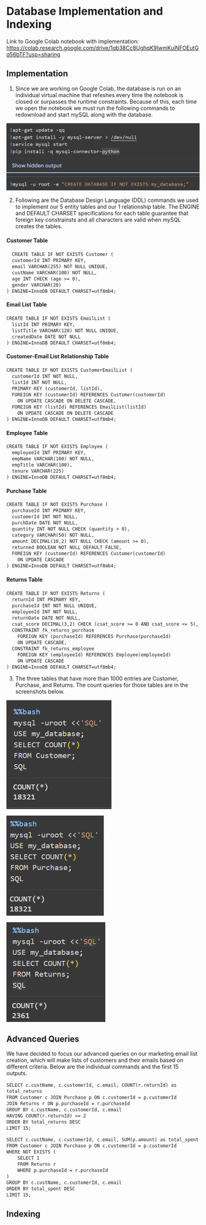 # Database Implementation and Indexing
Link to Google Colab notebook with implementation: https://colab.research.google.com/drive/1qb38Cc8UghqK9IwmKuiNFOEutGq56bTF?usp=sharing

## Implementation
1. Since we are working on Google Colab, the database is run on an individual virtual machine that refeshes every time the notebook is closed or surpasses
   the runtime constraints. Because of this, each time we open the notebook we must run the following commands to redownload and start mySQL along with the database.

![commands](images/commands.png)

2. Following are the Database Design Language (DDL) commands we used to implement our 5 entity tables and our 1 relationship table. The ENGINE and DEFAULT CHARSET
   specifications for each table guarantee that foreign key constrainsts and all characters are valid when mySQL creates the tables.

#### Customer Table
```
  CREATE TABLE IF NOT EXISTS Customer (  
  customerId INT PRIMARY KEY,  
  email VARCHAR(255) NOT NULL UNIQUE,  
  custName VARCHAR(100) NOT NULL,  
  age INT CHECK (age >= 0),  
  gender VARCHAR(20)  
) ENGINE=InnoDB DEFAULT CHARSET=utf8mb4;   
```
#### Email List Table
```
CREATE TABLE IF NOT EXISTS EmailList (  
  listId INT PRIMARY KEY,  
  listTitle VARCHAR(120) NOT NULL UNIQUE,  
  createdDate DATE NOT NULL  
) ENGINE=InnoDB DEFAULT CHARSET=utf8mb4;  
```
#### Customer-Email List Relationship Table
```
CREATE TABLE IF NOT EXISTS CustomerEmailList (  
  customerId INT NOT NULL,  
  listId INT NOT NULL,  
  PRIMARY KEY (customerId, listId),  
  FOREIGN KEY (customerId) REFERENCES Customer(customerId)  
    ON UPDATE CASCADE ON DELETE CASCADE,  
  FOREIGN KEY (listId) REFERENCES EmailList(listId)  
    ON UPDATE CASCADE ON DELETE CASCADE  
) ENGINE=InnoDB DEFAULT CHARSET=utf8mb4;  
```
#### Employee Table 
```
CREATE TABLE IF NOT EXISTS Employee (  
  employeeId INT PRIMARY KEY,  
  empName VARCHAR(100) NOT NULL,  
  empTitle VARCHAR(100),  
  tenure VARCHAR(225)
) ENGINE=InnoDB DEFAULT CHARSET=utf8mb4;  
```
#### Purchase Table
```
CREATE TABLE IF NOT EXISTS Purchase (  
  purchaseId INT PRIMARY KEY,  
  customerId INT NOT NULL,  
  purchDate DATE NOT NULL,  
  quantity INT NOT NULL CHECK (quantity > 0),  
  category VARCHAR(50) NOT NULL,  
  amount DECIMAL(10,2) NOT NULL CHECK (amount >= 0),  
  returned BOOLEAN NOT NULL DEFAULT FALSE,  
  FOREIGN KEY (customerId) REFERENCES Customer(customerId)  
    ON UPDATE CASCADE  
) ENGINE=InnoDB DEFAULT CHARSET=utf8mb4;  
```
#### Returns Table
```
CREATE TABLE IF NOT EXISTS Returns (  
  returnId INT PRIMARY KEY,  
  purchaseId INT NOT NULL UNIQUE,  
  employeeId INT NOT NULL,   
  returnDate DATE NOT NULL,  
  csat_score DECIMAL(3,2) CHECK (csat_score >= 0 AND csat_score <= 5),  
  CONSTRAINT fk_returns_purchase  
    FOREIGN KEY (purchaseId) REFERENCES Purchase(purchaseId)  
    ON UPDATE CASCADE,  
  CONSTRAINT fk_returns_employee  
    FOREIGN KEY (employeeId) REFERENCES Employee(employeeId)  
    ON UPDATE CASCADE  
) ENGINE=InnoDB DEFAULT CHARSET=utf8mb4;  
```
3. The three tables that have more than 1000 entries are Customer, Purchase, and Returns. The count queries for those tables are in the screenshots below.

![customer](images/customer_count.png)  

![purchase](images/purchase_count.png)  

![returns](images/returns_count.png)  

## Advanced Queries
We have decided to focus our advanced queries on our marketing email list creation, which will make lists of customers and 
their emails based on different criteria. Below are the individual commands and the first 15 outputs.
```
SELECT c.custName, c.customerId, c.email, COUNT(r.returnId) as total_returns
FROM Customer c JOIN Purchase p ON c.customerId = p.customerId
JOIN Returns r ON p.purchaseId = r.purchaseId
GROUP BY c.custName, c.customerId, c.email
HAVING COUNT(r.returnId) >= 2
ORDER BY total_returns DESC
LIMIT 15;
```

```
SELECT c.custName, c.customerId, c.email, SUM(p.amount) as total_spent
FROM Customer c JOIN Purchase p ON c.customerId = p.customerId
WHERE NOT EXISTS (
    SELECT 1
    FROM Returns r
    WHERE p.purchaseId = r.purchaseId
)
GROUP BY c.custName, c.customerId, c.email
ORDER BY total_spent DESC
LIMIT 15;
```

## Indexing

